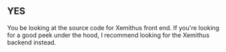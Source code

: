 ## YES 

You be looking at the source code for Xemithus front end. If you're looking for a good peek under the hood, I recommend looking for the Xemithus backend instead.